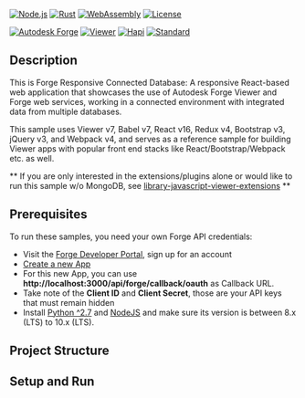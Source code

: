 [![Node.js](https://img.shields.io/badge/Node.js-v10-blue.svg)](https://nodejs.org/)
[![Rust](https://img.shields.io/badge/Rust-lang-green.svg)](https://www.rust-lang.org/)
[![WebAssembly](https://img.shields.io/badge/WebAssembly-lang-green.svg)](https://webassembly.org/)
[![License](http://img.shields.io/:license-mit-blue.svg)](http://opensource.org/licenses/MIT)

[![Autodesk Forge](https://img.shields.io/badge/Autodesk-Forge-orange.svg)](http://forge.autodesk.com/)
[![Viewer](https://img.shields.io/badge/Viewer-v7-green.svg)](http://forge.autodesk.com/)
[![Hapi](https://img.shields.io/badge/hapi-v18-orange.svg)](https://hapi.dev)
[![Standard](https://img.shields.io/badge/Standard-Style-green.svg)](https://github.com/standard/standard)

## Description

This is Forge Responsive Connected Database: A responsive React-based web application that showcases the use of Autodesk Forge Viewer and Forge web services, working in a connected environment with integrated data from multiple databases.

This sample uses Viewer v7, Babel v7, React v16, Redux v4, Bootstrap v3, jQuery v3, and Webpack v4, and serves as a reference sample for building Viewer apps with popular front end stacks like React/Bootstrap/Webpack etc. as well.

** If you are only interested in the extensions/plugins alone or would like to run this sample w/o MongoDB, see [library-javascript-viewer-extensions](https://github.com/Autodesk-Forge/library-javascript-viewer-extensions) **

## Prerequisites

To run these samples, you need your own Forge API credentials:

 * Visit the [Forge Developer Portal](https://developer.autodesk.com), sign up for an account
 * [Create a new App](https://developer.autodesk.com/myapps/create)
 * For this new App, you can use <b>http://localhost:3000/api/forge/callback/oauth</b> as Callback URL.
 * Take note of the <b>Client ID</b> and <b>Client Secret</b>, those are your API keys that must remain hidden
 * Install [Python ^2.7](https://www.python.org/downloads/release/python-2714/) and [NodeJS](https://nodejs.org) and make sure its version is between 8.x (LTS) to 10.x (LTS).


## Project Structure



## Setup and Run
